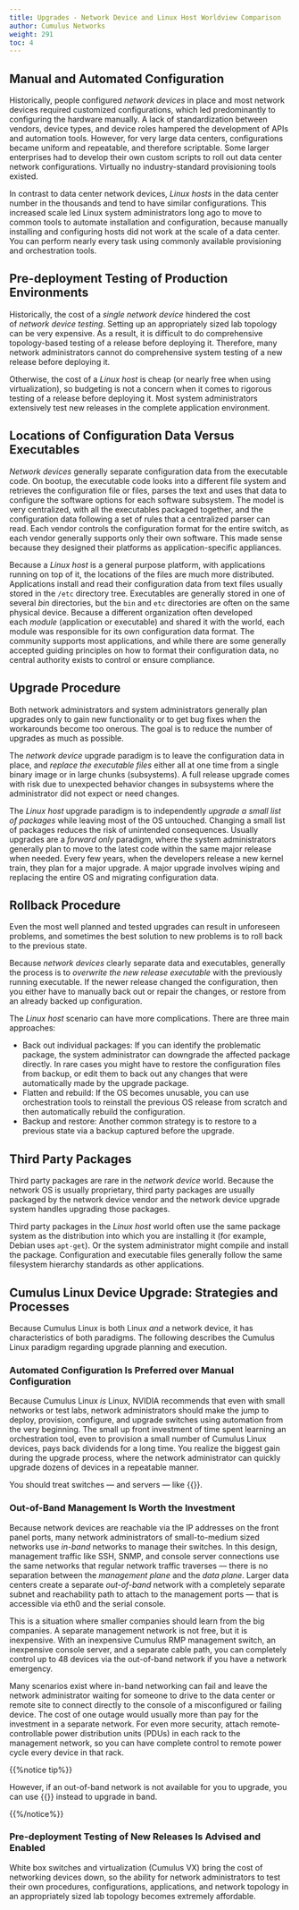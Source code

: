 ```yaml
---
title: Upgrades - Network Device and Linux Host Worldview Comparison
author: Cumulus Networks
weight: 291
toc: 4
---
```


## Manual and Automated Configuration

Historically, people configured *network devices* in place and most network devices required customized configurations, which led predominantly to configuring the hardware manually. A lack of standardization between vendors, device types, and device roles hampered the development of APIs and automation tools. However, for very large data centers, configurations became uniform and repeatable, and therefore scriptable. Some larger enterprises had to develop their own custom scripts to roll out data center network configurations. Virtually no industry-standard provisioning tools existed.

In contrast to data center network devices, *Linux hosts* in the data center number in the thousands and tend to have similar configurations. This increased scale led Linux system administrators long ago to move to common tools to automate installation and configuration, because manually installing and configuring hosts did not work at the scale of a data center. You can perform nearly every task using commonly available provisioning and orchestration tools.
<!-- vale off -->
## Pre-deployment Testing of Production Environments
<!-- vale on -->
Historically, the cost of a *single network device* hindered the cost of *network device testing*. Setting up an appropriately sized lab topology can be very expensive. As a result, it is difficult to do comprehensive topology-based testing of a release before deploying it. Therefore, many network administrators cannot do comprehensive system testing of a new release before deploying it.

Otherwise, the cost of a *Linux host* is cheap (or nearly free when using virtualization), so budgeting is not a concern when it comes to rigorous testing of a release before deploying it. Most system administrators extensively test new releases in the complete application environment.

## Locations of Configuration Data Versus Executables

*Network devices* generally separate configuration data from the executable code. On bootup, the executable code looks into a different file system and retrieves the configuration file or files, parses the text and uses that data to configure the software options for each software subsystem. The model is very centralized, with all the executables packaged together, and the configuration data following a set of rules that a centralized parser can read. Each vendor controls the configuration format for the entire switch, as each vendor generally supports only their own software. This made sense because they designed their platforms as application-specific appliances.

Because a *Linux host* is a general purpose platform, with applications running on top of it, the locations of the files are much more distributed. Applications install and read their configuration data from text files usually stored in the `/etc` directory tree. Executables are generally stored in one of several *bin* directories, but the `bin` and `etc` directories are often on the same physical device. Because a different organization often developed each *module* (application or executable) and shared it with the world, each module was responsible for its own configuration data format. The community supports most applications, and while there are some generally accepted guiding principles on how to format their configuration data, no central authority exists to control or ensure compliance.

## Upgrade Procedure

Both network administrators and system administrators generally plan upgrades only to gain new functionality or to get bug fixes when the workarounds become too onerous. The goal is to reduce the number of upgrades as much as possible.

The *network device* upgrade paradigm is to leave the configuration data in place, and *replace the executable files* either all at one time from a single binary image or in large chunks (subsystems). A full release upgrade comes with risk due to unexpected behavior changes in subsystems where the administrator did not expect or need changes.

The *Linux host* upgrade paradigm is to independently *upgrade a small list of packages* while leaving most of the OS untouched. Changing a small list of packages reduces the risk of unintended consequences. Usually upgrades are a *forward only* paradigm, where the system administrators generally plan to move to the latest code within the same major release when needed. Every few years, when the developers release a new kernel train, they plan for a major upgrade. A major upgrade involves wiping and replacing the entire OS and migrating configuration data.

## Rollback Procedure

Even the most well planned and tested upgrades can result in unforeseen problems, and sometimes the best solution to new problems is to roll back to the previous state.

Because *network devices* clearly separate data and executables, generally the process is to *overwrite the new release executable* with the previously running executable. If the newer release changed the configuration, then you either have to manually back out or repair the changes, or restore from an already backed up configuration.

The *Linux host* scenario can have more complications. There are three main approaches:

- Back out individual packages: If you can identify the problematic package, the system administrator can downgrade the affected package directly. In rare cases you might have to restore the configuration files from backup, or edit them to back out any changes that were automatically made by the upgrade package.
- Flatten and rebuild: If the OS becomes unusable, you can use orchestration tools to reinstall the previous OS release from scratch and then automatically rebuild the configuration.
- Backup and restore: Another common strategy is to restore to a previous state via a backup captured before the upgrade.

## Third Party Packages

Third party packages are rare in the *network device* world. Because the network OS is usually proprietary, third party packages are usually packaged by the network device vendor and the network device upgrade system handles upgrading those packages.

Third party packages in the *Linux host* world often use the same package system as the distribution into which you are installing it (for example, Debian uses `apt-get`). Or the system administrator might compile and install the package. Configuration and executable files generally follow the same filesystem hierarchy standards as other applications.

## Cumulus Linux Device Upgrade: Strategies and Processes

Because Cumulus Linux is both Linux *and* a network device, it has characteristics of both paradigms. The following describes the Cumulus Linux paradigm regarding upgrade planning and execution.
<!-- vale off -->
### Automated Configuration Is Preferred over Manual Configuration
<!-- vale on -->
Because Cumulus Linux *is* Linux, NVIDIA recommends that even with small networks or test labs, network administrators should make the jump to deploy, provision, configure, and upgrade switches using automation from the very beginning. The small up front investment of time spent learning an orchestration tool, even to provision a small number of Cumulus Linux devices, pays back dividends for a long time. You realize the biggest gain during the upgrade process, where the network administrator can quickly upgrade dozens of devices in a repeatable manner.

You should treat switches &mdash; and servers &mdash; like {{<exlink url="https://www.google.com/search?q=cattle+not+pets" text="cattle, not pets">}}.
<!-- vale off -->
### Out-of-Band Management Is Worth the Investment
<!-- vale on -->
Because network devices are reachable via the IP addresses on the front panel ports, many network administrators of small-to-medium sized networks use *in-band* networks to manage their switches. In this design, management traffic like SSH, SNMP, and console server connections use the same networks that regular network traffic traverses &mdash; there is no separation between the *management plane* and the *data plane*. Larger data centers create a separate *out-of-band* network with a completely separate subnet and reachability path to attach to the management ports &mdash; that is accessible via eth0 and the serial console.

This is a situation where smaller companies should learn from the big companies. A separate management network is not free, but it is inexpensive. With an inexpensive Cumulus RMP management switch, an inexpensive console server, and a separate cable path, you can completely control up to 48 devices via the out-of-band network if you have a network emergency.

Many scenarios exist where in-band networking can fail and leave the network administrator waiting for someone to drive to the data center or remote site to connect directly to the console of a misconfigured or failing device. The cost of one outage would usually more than pay for the investment in a separate network. For even more security, attach remote-controllable power distribution units (PDUs) in each rack to the management network, so you can have complete control to remote power cycle every device in that rack.

{{%notice tip%}}

However, if an out-of-band network is not available for you to upgrade, you can use {{<link url="Using-dtach-for-In-band-apt-get-Upgrades" text="the dtach tool">}} instead to upgrade in band.

{{%/notice%}}
<!-- vale off -->
### Pre-deployment Testing of New Releases Is Advised and Enabled

White box switches and virtualization (Cumulus VX) bring the cost of networking devices down, so the ability for network administrators to test their own procedures, configurations, applications, and network topology in an appropriately sized lab topology becomes extremely affordable.
<!-- vale on -->
